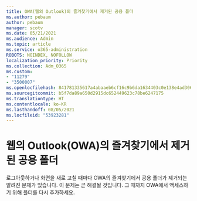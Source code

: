 ```yaml
---
title: OWA(웹의 Outlook)의 즐겨찾기에서 제거된 공용 폴더
ms.author: pebaum
author: pebaum
manager: scotv
ms.date: 05/21/2021
ms.audience: Admin
ms.topic: article
ms.service: o365-administration
ROBOTS: NOINDEX, NOFOLLOW
localization_priority: Priority
ms.collection: Adm_O365
ms.custom:
- "11279"
- "3500007"
ms.openlocfilehash: 841781335617a4abaaeb6cf16c9b6da1634403c0e138e4ad306a109fd474a230
ms.sourcegitcommit: b5f7da89a650d2915dc652449623c78be6247175
ms.translationtype: HT
ms.contentlocale: ko-KR
ms.lasthandoff: 08/05/2021
ms.locfileid: "53923281"
---
```

# <a name="public-folder-removed-from-outlook-on-the-web-owa-favorites"></a>웹의 Outlook(OWA)의 즐겨찾기에서 제거된 공용 폴더

로그아웃하거나 화면을 새로 고칠 때마다 OWA의 즐겨찾기에서 공용 폴더가 제거되는 알려진 문제가 있습니다. 이 문제는 곧 해결될 것입니다. 그 때까지 OWA에서 액세스하기 위해 폴더를 다시 추가하세요.